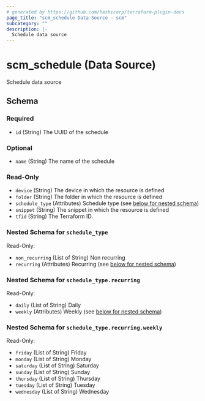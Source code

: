 ```yaml
---
# generated by https://github.com/hashicorp/terraform-plugin-docs
page_title: "scm_schedule Data Source - scm"
subcategory: ""
description: |-
  Schedule data source
---
```


# scm_schedule (Data Source)

Schedule data source



<!-- schema generated by tfplugindocs -->
## Schema

### Required

- `id` (String) The UUID of the schedule

### Optional

- `name` (String) The name of the schedule

### Read-Only

- `device` (String) The device in which the resource is defined
- `folder` (String) The folder in which the resource is defined
- `schedule_type` (Attributes) Schedule type (see [below for nested schema](#nestedatt--schedule_type))
- `snippet` (String) The snippet in which the resource is defined
- `tfid` (String) The Terraform ID.

<a id="nestedatt--schedule_type"></a>
### Nested Schema for `schedule_type`

Read-Only:

- `non_recurring` (List of String) Non recurring
- `recurring` (Attributes) Recurring (see [below for nested schema](#nestedatt--schedule_type--recurring))

<a id="nestedatt--schedule_type--recurring"></a>
### Nested Schema for `schedule_type.recurring`

Read-Only:

- `daily` (List of String) Daily
- `weekly` (Attributes) Weekly (see [below for nested schema](#nestedatt--schedule_type--recurring--weekly))

<a id="nestedatt--schedule_type--recurring--weekly"></a>
### Nested Schema for `schedule_type.recurring.weekly`

Read-Only:

- `friday` (List of String) Friday
- `monday` (List of String) Monday
- `saturday` (List of String) Saturday
- `sunday` (List of String) Sunday
- `thursday` (List of String) Thursday
- `tuesday` (List of String) Tuesday
- `wednesday` (List of String) Wednesday
